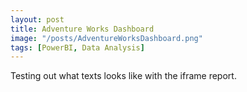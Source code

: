 ```yaml
---
layout: post
title: Adventure Works Dashboard 
image: "/posts/AdventureWorksDashboard.png"
tags: [PowerBI, Data Analysis]
---
```



Testing out what texts looks like with the iframe report. 

<style>
.container {
  position: relative;
  width: 100%;
  overflow: hidden;
  padding-top: 56.25%; /* 16:9 Aspect Ratio */
}

.responsive-iframe {
  position: absolute;
  top: 0;
  left: 0;
  bottom: 0;
  right: 0;
  width: 100%;
  height: 100%;
  border: none;
}

  <div class="container"> 
  <iframe class="responsive-iframe" src="https://www.youtube.com/embed/tgbNymZ7vqY"></iframe>
</div>
Testing text below the iframe. 

